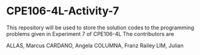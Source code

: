 # CPE106-4L-Activity-7
This repository will be used to store the solution codes to the programming problems given in Experiment 7 of CPE106-4L The contributors are

ALLAS, Marcus
CARDANO, Angela
COLUMNA, Franz Railey
LIM, Julian

